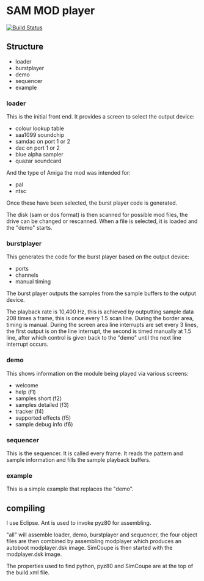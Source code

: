 # SAM MOD player 

[![Build Status](https://travis-ci.org/stefandrissen/SAM-MOD-player.svg?branch=master)](https://travis-ci.org/stefandrissen/SAM-MOD-player)

## Structure

- loader
- burstplayer
- demo
- sequencer
- example

### loader

This is the initial front end. It provides a screen to select the output device:

- colour lookup table
- saa1099 soundchip
- samdac on port 1 or 2
- dac on port 1 or 2
- blue alpha sampler
- quazar soundcard

And the type of Amiga the mod was intended for:

- pal
- ntsc

Once these have been selected, the burst player code is generated.

The disk (sam or dos format) is then scanned for possible mod files, the drive can be changed or rescanned.
When a file is selected, it is loaded and the "demo" starts. 

### burstplayer

This generates the code for the burst player based on the output device:

- ports
- channels
- manual timing 
  
The burst player outputs the samples from the sample buffers to the output device.

The playback rate is 10,400 Hz, this is achieved by outputting sample data 208 times a frame, this is once every 1.5 scan line.
During the border area, timing is manual.  During the screen area line interrupts are set every 3 lines, the first output is on 
the line interrupt, the second is timed manually at 1.5 line, after which control is given back to the "demo" until the next line
interrupt occurs.

### demo

This shows information on the module being played via various screens:

- welcome
- help (f1)
- samples short (f2)
- samples detailed (f3)
- tracker (f4)
- supported effects (f5)
- sample debug info (f6)

### sequencer

This is the sequencer. It is called every frame. 
It reads the pattern and sample information and fills the sample playback buffers.

### example 

This is a simple example that replaces the "demo".

## compiling

I use Eclipse. Ant is used to invoke pyz80 for assembling.

"all" will assemble loader, demo, burstplayer and sequencer, the four object files are then combined by assembling modplayer which produces an autoboot modplayer.dsk image. SimCoupe is then started with the modplayer.dsk image.

The properties used to find python, pyz80 and SimCoupe are at the top of the build.xml file.
